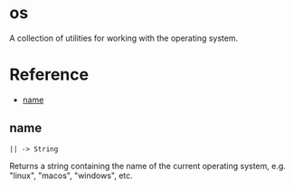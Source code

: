 # os

A collection of utilities for working with the operating system.

# Reference

- [name](#name)

## name

`|| -> String`

Returns a string containing the name of the current operating system, e.g.
"linux", "macos", "windows", etc.
